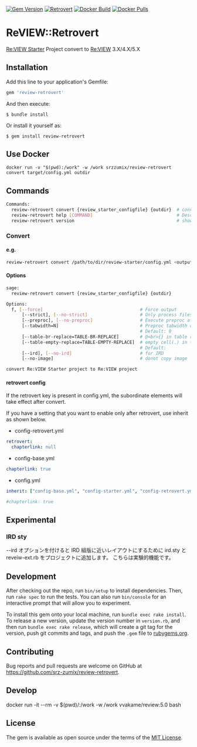 [![Gem Version](https://badge.fury.io/rb/review-retrovert.svg)](https://badge.fury.io/rb/review-retrovert)
[![Retrovert](https://github.com/srz-zumix/review-retrovert/actions/workflows/retrovert.yml/badge.svg?branch=master)](https://github.com/srz-zumix/review-retrovert/actions/workflows/retrovert.yml)
[![Docker Build](https://github.com/srz-zumix/review-retrovert/actions/workflows/docker-build.yml/badge.svg)](https://github.com/srz-zumix/review-retrovert/actions/workflows/docker-build.yml)
[![Docker Pulls](https://img.shields.io/docker/pulls/srzzumix/review-retrovert)](https://hub.docker.com/r/srzzumix/review-retrovert)

# ReVIEW::Retrovert

[Re:VIEW Starter](https://kauplan.org/reviewstarter/) Project convert to [Re:VIEW](https://reviewml.org/ja/) 3.X/4.X/5.X

## Installation

Add this line to your application's Gemfile:

```ruby
gem 'review-retrovert'
```

And then execute:

    $ bundle install

Or install it yourself as:

    $ gem install review-retrovert
    
## Use Docker

```
docker run -v "$(pwd):/work" -w /work srzzumix/review-retrovert convert target/config.yml outdir
```

## Commands

```sh
Commands:
  review-retrovert convert {review_starter_configfile} {outdir}  # convert Re:VIEW Starter project to Re:VIEW project
  review-retrovert help [COMMAND]                                # Describe available commands or one specific command
  review-retrovert version                                       # show version
```

### Convert

#### e.g.

```sh
review-retrovert convert /path/to/dir/review-starter/config.yml <output directory>
```

#### Options

```sh
sage:
  review-retrovert convert {review_starter_configfile} {outdir}

Options:
  f, [--force]                                     # Force output
      [--strict], [--no-strict]                    # Only process files registered in the catalog
      [--preproc], [--no-preproc]                  # Execute preproc after conversion
      [--tabwidth=N]                               # Preproc tabwidth option value
                                                   # Default: 0
      [--table-br-replace=TABLE-BR-REPLACE]        # @<br>{} in table replace string (Default: empty)
      [--table-empty-replace=TABLE-EMPTY-REPLACE]  # empty cell(.) in table replace string (Default full-width space)
                                                   # Default: 　
      [--ird], [--no-ird]                          # for IRD
      [--no-image]                                 # donot copy image

convert Re:VIEW Starter project to Re:VIEW project
```

#### retrovert config

If the retrovert key is present in config.yml, the subordinate elements will take effect after convert.

If you have a setting that you want to enable only after retrovert, use inherit as shown below.

* config-retrovert.yml

```yml
retrovert:
  chapterlink: null
```

* config-base.yml

```yml
chapterlink: true
```

* config.yml

```yml
inherit: ["config-base.yml", "config-starter.yml", "config-retrovert.yml"]

#chapterlink: true
```

## Experimental

### IRD sty

--ird オプションを付けると IRD 組版に近いレイアウトにするために ird.sty と reveiw-ext.rb をプロジェクトに追加します。
こちらは実験的機能です。

## Development

After checking out the repo, run `bin/setup` to install dependencies. Then, run `rake spec` to run the tests. You can also run `bin/console` for an interactive prompt that will allow you to experiment.

To install this gem onto your local machine, run `bundle exec rake install`. To release a new version, update the version number in `version.rb`, and then run `bundle exec rake release`, which will create a git tag for the version, push git commits and tags, and push the `.gem` file to [rubygems.org](https://rubygems.org).

## Contributing

Bug reports and pull requests are welcome on GitHub at https://github.com/srz-zumix/review-retrovert.

## Develop

docker run -it --rm -v $(pwd)/:/work -w /work vvakame/review:5.0 bash

## License

The gem is available as open source under the terms of the [MIT License](https://opensource.org/licenses/MIT).
